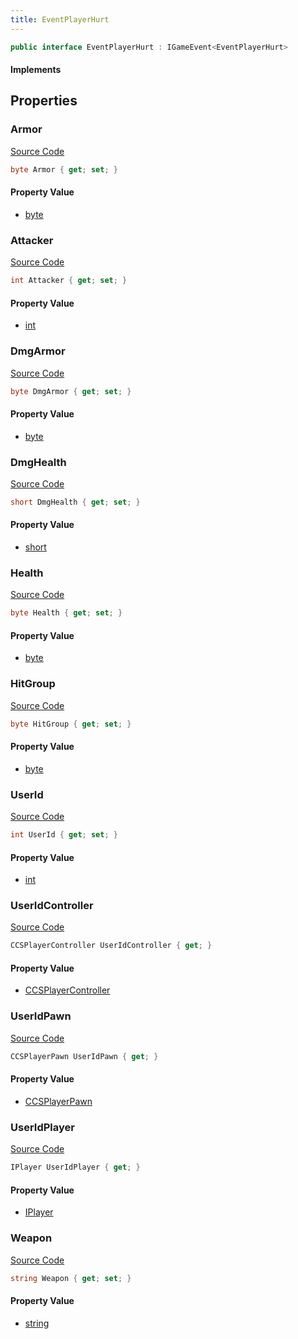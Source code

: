 ```yaml
---
title: EventPlayerHurt
---
```


```csharp
public interface EventPlayerHurt : IGameEvent<EventPlayerHurt>
```

#### Implements

## Properties

### Armor

[Source Code](https://github.com/swiftly-solution/swiftlys2/blob/main/managed/src/SwiftlyS2.Generated/GameEvents/Interfaces/EventPlayerHurt.cs#L62)

```csharp
byte Armor { get; set; }
```

#### Property Value

- [byte](https://learn.microsoft.com/dotnet/api/system.byte)

### Attacker

[Source Code](https://github.com/swiftly-solution/swiftlys2/blob/main/managed/src/SwiftlyS2.Generated/GameEvents/Interfaces/EventPlayerHurt.cs#L48)

```csharp
int Attacker { get; set; }
```

#### Property Value

- [int](https://learn.microsoft.com/dotnet/api/system.int32)

### DmgArmor

[Source Code](https://github.com/swiftly-solution/swiftlys2/blob/main/managed/src/SwiftlyS2.Generated/GameEvents/Interfaces/EventPlayerHurt.cs#L83)

```csharp
byte DmgArmor { get; set; }
```

#### Property Value

- [byte](https://learn.microsoft.com/dotnet/api/system.byte)

### DmgHealth

[Source Code](https://github.com/swiftly-solution/swiftlys2/blob/main/managed/src/SwiftlyS2.Generated/GameEvents/Interfaces/EventPlayerHurt.cs#L76)

```csharp
short DmgHealth { get; set; }
```

#### Property Value

- [short](https://learn.microsoft.com/dotnet/api/system.int16)

### Health

[Source Code](https://github.com/swiftly-solution/swiftlys2/blob/main/managed/src/SwiftlyS2.Generated/GameEvents/Interfaces/EventPlayerHurt.cs#L55)

```csharp
byte Health { get; set; }
```

#### Property Value

- [byte](https://learn.microsoft.com/dotnet/api/system.byte)

### HitGroup

[Source Code](https://github.com/swiftly-solution/swiftlys2/blob/main/managed/src/SwiftlyS2.Generated/GameEvents/Interfaces/EventPlayerHurt.cs#L90)

```csharp
byte HitGroup { get; set; }
```

#### Property Value

- [byte](https://learn.microsoft.com/dotnet/api/system.byte)

### UserId

[Source Code](https://github.com/swiftly-solution/swiftlys2/blob/main/managed/src/SwiftlyS2.Generated/GameEvents/Interfaces/EventPlayerHurt.cs#L41)

```csharp
int UserId { get; set; }
```

#### Property Value

- [int](https://learn.microsoft.com/dotnet/api/system.int32)

### UserIdController

[Source Code](https://github.com/swiftly-solution/swiftlys2/blob/main/managed/src/SwiftlyS2.Generated/GameEvents/Interfaces/EventPlayerHurt.cs#L23)

```csharp
CCSPlayerController UserIdController { get; }
```

#### Property Value

- [CCSPlayerController](/docs/api/shared/schemadefinitions/ccsplayercontroller)

### UserIdPawn

[Source Code](https://github.com/swiftly-solution/swiftlys2/blob/main/managed/src/SwiftlyS2.Generated/GameEvents/Interfaces/EventPlayerHurt.cs#L30)

```csharp
CCSPlayerPawn UserIdPawn { get; }
```

#### Property Value

- [CCSPlayerPawn](/docs/api/shared/schemadefinitions/ccsplayerpawn)

### UserIdPlayer

[Source Code](https://github.com/swiftly-solution/swiftlys2/blob/main/managed/src/SwiftlyS2.Generated/GameEvents/Interfaces/EventPlayerHurt.cs#L34)

```csharp
IPlayer UserIdPlayer { get; }
```

#### Property Value

- [IPlayer](/docs/api/shared/players/iplayer)

### Weapon

[Source Code](https://github.com/swiftly-solution/swiftlys2/blob/main/managed/src/SwiftlyS2.Generated/GameEvents/Interfaces/EventPlayerHurt.cs#L69)

```csharp
string Weapon { get; set; }
```

#### Property Value

- [string](https://learn.microsoft.com/dotnet/api/system.string)

